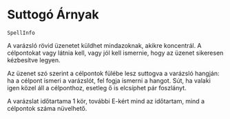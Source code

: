 # Suttogó Árnyak

`SpellInfo`

A varázsló rövid üzenetet küldhet mindazoknak, akikre koncentrál. A célpontokat vagy látnia kell, vagy jól kell ismernie, hogy az üzenet sikeresen kézbesítve legyen.

Az üzenet szó szerint a célpontok fülébe lesz suttogva a varázsló hangján: ha a célpont ismeri a varázslót, fel fogja ismerni a hangot. Sút, ha valaki igen közel áll a célponthoz, esetleg ő is elcsíphet pár foszlányt.

A varázslat időtartama 1 kör, további E-kért mind az időtartam, mind a célpontok száma nüvelhető.